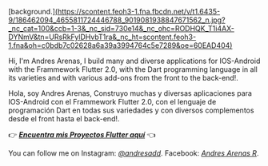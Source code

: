 [background.][(https://scontent.feoh3-1.fna.fbcdn.net/v/t1.6435-9/186462094_4655811724446788_9019081938847671562_n.jpg?_nc_cat=100&ccb=1-3&_nc_sid=730e14&_nc_ohc=RODHQK_T1i4AX-DYNmV&tn=URsRkFylDHvbT1ra&_nc_ht=scontent.feoh3-1.fna&oh=c0bdb7c02628a6a39a3994764c5e7289&oe=60EAD404)](https://www.facebook.com/Andres.Arenas.Rs)

Hi, I'm Andres Arenas, I build many and diverse applications for IOS-Android with the Frammework Flutter 2.0, with the Dart programming language in all its varieties and with various add-ons from the front to the back-end!.

Hola, soy Andres Arenas, Construyo muchas y diversas aplicaciones para IOS-Android con el Frammework Flutter 2.0, con el lenguaje de programación Dart en todas sus variedades y con diversos complementos desde el front hasta el back-end!.

👉 [***Encuentra mis Proyectos Flutter aquí***](https://github.com/andresadar/Portafolio-FLUTTER) 👈


You can follow me on
Instagram: [_@andresadd_](https://www.instagram.com/andresadd).
Facebook: [_Andres Arenas R_](https://www.facebook.com/Andres.Arenas.Rs).
